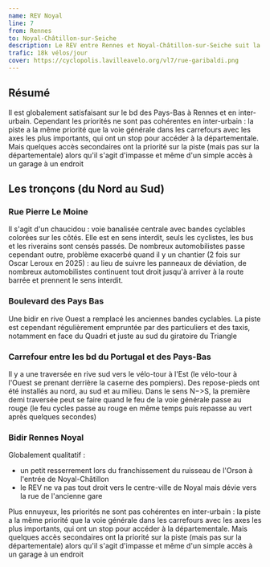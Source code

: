 ```yaml
---
name: REV Noyal
line: 7
from: Rennes
to: Noyal-Châtillon-sur-Seiche
description: Le REV entre Rennes et Noyal-Châtillon-sur-Seiche suit la D82 avec une piste bidirectionnelle physiquement séparée. A l'entrée de Noyal, elle bifurque derrière le supermarché avant de rejoindre la rue de l'ancienne gare (des tramway d'I&V)
trafic: 18k vélos/jour
cover: https://cyclopolis.lavilleavelo.org/vl7/rue-garibaldi.png
---
```


## Résumé

Il est globalement satisfaisant sur le bd des Pays-Bas à Rennes et en inter-urbain.
Cependant les priorités ne sont pas cohérentes en inter-urbain : la piste a la même priorité que la voie générale dans les carrefours avec les axes les plus importants, qui ont un stop pour accéder à la départementale. Mais quelques accès secondaires ont la priorité sur la piste (mais pas sur la départementale) alors qu'il s'agit d'impasse et même d'un simple accès à un garage à un endroit

## Les tronçons (du Nord au Sud)

### Rue Pierre Le Moine

Il s'agit d'un chaucidou : voie banalisée centrale avec bandes cyclables colorées sur les côtés.
Elle est en sens interdit, seuls les cyclistes, les bus et les riverains sont censés passés.
De nombreux automobilistes passe cependant outre, problème exacerbé quand il y un chantier (2 fois sur Oscar Leroux en 2025) : au lieu de suivre les panneaux de déviation, de nombreux automobilistes continuent tout droit jusqu'à arriver à la route barrée et prennent le sens interdit.

### Boulevard des Pays Bas

Une bidir en rive Ouest a remplacé les anciennes bandes cyclables.
La piste est cependant régulièrement empruntée par des particuliers et des taxis, notamment en face du Quadri et juste au sud du giratoire du Triangle

### Carrefour entre les bd du Portugal et des Pays-Bas

Il y a une traversée en rive sud vers le vélo-tour à l'Est (le vélo-tour à l'Ouest se prenant derrière la caserne des pompiers).
Des repose-pieds ont été installés au nord, au sud et au milieu.
Dans le sens N−>S, la première demi traversée peut se faire quand le feu de la voie générale passe au rouge (le feu cycles passe au rouge en même temps puis repasse au vert après quelques secondes)


### Bidir Rennes Noyal

Globalement qualitatif :
* un petit resserrement lors du franchissement du ruisseau de l'Orson à l'entrée de Noyal-Châtillon
* le REV ne va pas tout droit vers le centre-ville de Noyal mais dévie vers la rue de l'ancienne gare

Plus ennuyeux, les priorités ne sont pas cohérentes en inter-urbain : la piste a la même priorité que la voie générale dans les carrefours avec les axes les plus importants, qui ont un stop pour accéder à la départementale. Mais quelques accès secondaires ont la priorité sur la piste (mais pas sur la départementale) alors qu'il s'agit d'impasse et même d'un simple accès à un garage à un endroit
